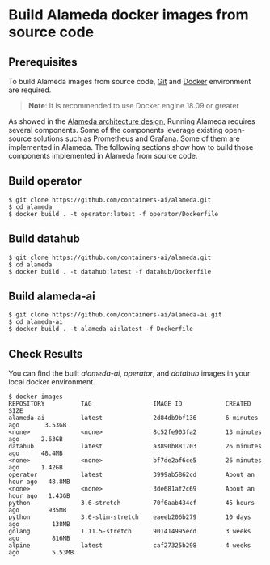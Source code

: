 # Build Alameda docker images from source code

## Prerequisites
To build Alameda images from source code, [Git](https://git-scm.com/book/en/v2/Getting-Started-Installing-Git) and [Docker](https://docs.docker.com/install/#supported-platforms) environment are required.
> **Note**: It is recommended to use Docker engine 18.09 or greater

As showed in the [Alameda architecture design](https://github.com/containers-ai/alameda/blob/master/design/architecture.md), Running Alameda requires several components. Some of the components leverage existing open-source solutions such as Prometheus and Grafana. Some of them are implemented in Alameda. The following sections show how to build those components implemented in Alameda from source code.

## Build operator
```
$ git clone https://github.com/containers-ai/alameda.git
$ cd alameda
$ docker build . -t operator:latest -f operator/Dockerfile
```

## Build datahub
```
$ git clone https://github.com/containers-ai/alameda.git
$ cd alameda
$ docker build . -t datahub:latest -f datahub/Dockerfile
```

## Build alameda-ai
```
$ git clone https://github.com/containers-ai/alameda-ai.git
$ cd alameda-ai
$ docker build . -t alameda-ai:latest -f Dockerfile
```

## Check Results
You can find the built *alameda-ai*, *operator*, and *datahub* images in your local docker environment.
```
$ docker images
REPOSITORY          TAG                 IMAGE ID            CREATED             SIZE
alameda-ai          latest              2d84db9bf136        6 minutes ago       3.53GB
<none>              <none>              8c52fe903fa2        13 minutes ago      2.63GB
datahub             latest              a3890b881703        26 minutes ago      48.4MB
<none>              <none>              bf7de2af6ce5        26 minutes ago      1.42GB
operator            latest              3999ab5862cd        About an hour ago   48.8MB
<none>              <none>              3de681af2c69        About an hour ago   1.43GB
python              3.6-stretch         70f6aab434cf        45 hours ago        935MB
python              3.6-slim-stretch    eaeeb206b279        10 days ago         138MB
golang              1.11.5-stretch      901414995ecd        3 weeks ago         816MB
alpine              latest              caf27325b298        4 weeks ago         5.53MB
```
